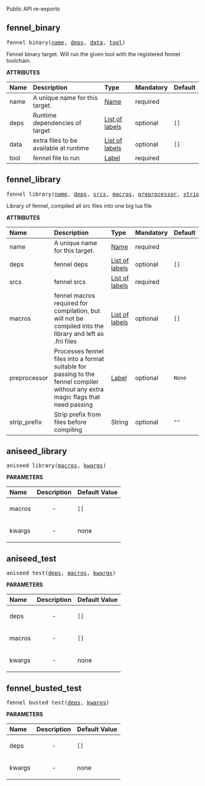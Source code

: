 <!-- Generated with Stardoc: http://skydoc.bazel.build -->

Public API re-exports

<a id="fennel_binary"></a>

## fennel_binary

<pre>
fennel_binary(<a href="#fennel_binary-name">name</a>, <a href="#fennel_binary-deps">deps</a>, <a href="#fennel_binary-data">data</a>, <a href="#fennel_binary-tool">tool</a>)
</pre>

Fennel binary target. Will run the given tool with the registered fennel toolchain.

**ATTRIBUTES**


| Name  | Description | Type | Mandatory | Default |
| :------------- | :------------- | :------------- | :------------- | :------------- |
| <a id="fennel_binary-name"></a>name |  A unique name for this target.   | <a href="https://bazel.build/concepts/labels#target-names">Name</a> | required |  |
| <a id="fennel_binary-deps"></a>deps |  Runtime dependencies of target   | <a href="https://bazel.build/concepts/labels">List of labels</a> | optional |  `[]`  |
| <a id="fennel_binary-data"></a>data |  extra files to be available at runtime   | <a href="https://bazel.build/concepts/labels">List of labels</a> | optional |  `[]`  |
| <a id="fennel_binary-tool"></a>tool |  fennel file to run   | <a href="https://bazel.build/concepts/labels">Label</a> | required |  |


<a id="fennel_library"></a>

## fennel_library

<pre>
fennel_library(<a href="#fennel_library-name">name</a>, <a href="#fennel_library-deps">deps</a>, <a href="#fennel_library-srcs">srcs</a>, <a href="#fennel_library-macros">macros</a>, <a href="#fennel_library-preprocessor">preprocessor</a>, <a href="#fennel_library-strip_prefix">strip_prefix</a>)
</pre>

Library of fennel, compiled all src files into one big lua file

**ATTRIBUTES**


| Name  | Description | Type | Mandatory | Default |
| :------------- | :------------- | :------------- | :------------- | :------------- |
| <a id="fennel_library-name"></a>name |  A unique name for this target.   | <a href="https://bazel.build/concepts/labels#target-names">Name</a> | required |  |
| <a id="fennel_library-deps"></a>deps |  fennel deps   | <a href="https://bazel.build/concepts/labels">List of labels</a> | optional |  `[]`  |
| <a id="fennel_library-srcs"></a>srcs |  fennel srcs   | <a href="https://bazel.build/concepts/labels">List of labels</a> | required |  |
| <a id="fennel_library-macros"></a>macros |  fennel macros required for compilation, but will not be compiled into the library and left as .fnl files   | <a href="https://bazel.build/concepts/labels">List of labels</a> | optional |  `[]`  |
| <a id="fennel_library-preprocessor"></a>preprocessor |  Processes fennel files into a format suitable for passing to the fennel compiler without any extra magic flags that need passing   | <a href="https://bazel.build/concepts/labels">Label</a> | optional |  `None`  |
| <a id="fennel_library-strip_prefix"></a>strip_prefix |  Strip prefix from files before compiling   | String | optional |  `""`  |


<a id="aniseed_library"></a>

## aniseed_library

<pre>
aniseed_library(<a href="#aniseed_library-macros">macros</a>, <a href="#aniseed_library-kwargs">kwargs</a>)
</pre>



**PARAMETERS**


| Name  | Description | Default Value |
| :------------- | :------------- | :------------- |
| <a id="aniseed_library-macros"></a>macros |  <p align="center"> - </p>   |  `[]` |
| <a id="aniseed_library-kwargs"></a>kwargs |  <p align="center"> - </p>   |  none |


<a id="aniseed_test"></a>

## aniseed_test

<pre>
aniseed_test(<a href="#aniseed_test-deps">deps</a>, <a href="#aniseed_test-macros">macros</a>, <a href="#aniseed_test-kwargs">kwargs</a>)
</pre>



**PARAMETERS**


| Name  | Description | Default Value |
| :------------- | :------------- | :------------- |
| <a id="aniseed_test-deps"></a>deps |  <p align="center"> - </p>   |  `[]` |
| <a id="aniseed_test-macros"></a>macros |  <p align="center"> - </p>   |  `[]` |
| <a id="aniseed_test-kwargs"></a>kwargs |  <p align="center"> - </p>   |  none |


<a id="fennel_busted_test"></a>

## fennel_busted_test

<pre>
fennel_busted_test(<a href="#fennel_busted_test-deps">deps</a>, <a href="#fennel_busted_test-kwargs">kwargs</a>)
</pre>



**PARAMETERS**


| Name  | Description | Default Value |
| :------------- | :------------- | :------------- |
| <a id="fennel_busted_test-deps"></a>deps |  <p align="center"> - </p>   |  `[]` |
| <a id="fennel_busted_test-kwargs"></a>kwargs |  <p align="center"> - </p>   |  none |


